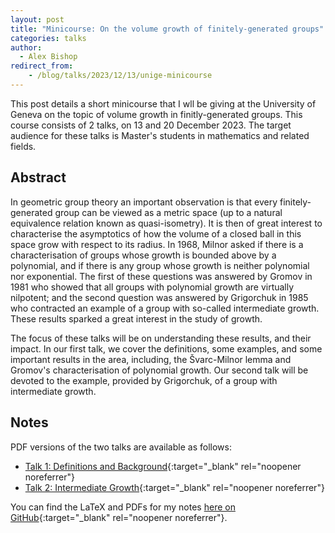 ```yaml
---
layout: post
title: "Minicourse: On the volume growth of finitely-generated groups"
categories: talks
author:
  - Alex Bishop
redirect_from:
    - /blog/talks/2023/12/13/unige-minicourse
---
```


This post details a short minicourse that I wll be giving at the University of Geneva on the topic of volume growth in finitly-generated groups.
This course consists of 2 talks, on 13 and 20 December 2023.
The target audience for these talks is Master's students in mathematics and related fields.

## Abstract

In geometric group theory an important observation is that every finitely-generated group can be viewed as a metric space (up to a natural equivalence relation known as quasi-isometry). It is then of great interest to characterise the asymptotics of how the volume of a closed ball in this space grow with respect to its radius. In 1968, Milnor asked if there is a characterisation of groups whose growth is bounded above by a polynomial, and if there is any group whose growth is neither polynomial nor exponential. The first of these questions was answered by Gromov in 1981 who showed that all groups with polynomial growth are virtually nilpotent; and the second question was answered by Grigorchuk in 1985 who contracted an example of a group with so-called intermediate growth. These results sparked a great interest in the study of growth.

The focus of these talks will be on understanding these results, and their impact. In our first talk, we cover the definitions, some examples, and some important results in the area, including, the Švarc-Milnor lemma and Gromov's characterisation of polynomial growth. Our second talk will be devoted to the example, provided by Grigorchuk, of a group with intermediate growth.

## Notes

PDF versions of the two talks are available as follows:

 - [Talk 1: Definitions and Background](https://github.com/alexbishop/unige_minicourse_2023_volume_growth/releases/download/v2.0.0/talk1.pdf){:target="_blank" rel="noopener noreferrer"}
 - [Talk 2: Intermediate Growth](https://github.com/alexbishop/unige_minicourse_2023_volume_growth/releases/download/v2.0.0/talk2.pdf){:target="_blank" rel="noopener noreferrer"}

You can find the LaTeX and PDFs for my notes [here on GitHub](https://github.com/alexbishop/unige_minicourse_2023_volume_growth){:target="_blank" rel="noopener noreferrer"}.


